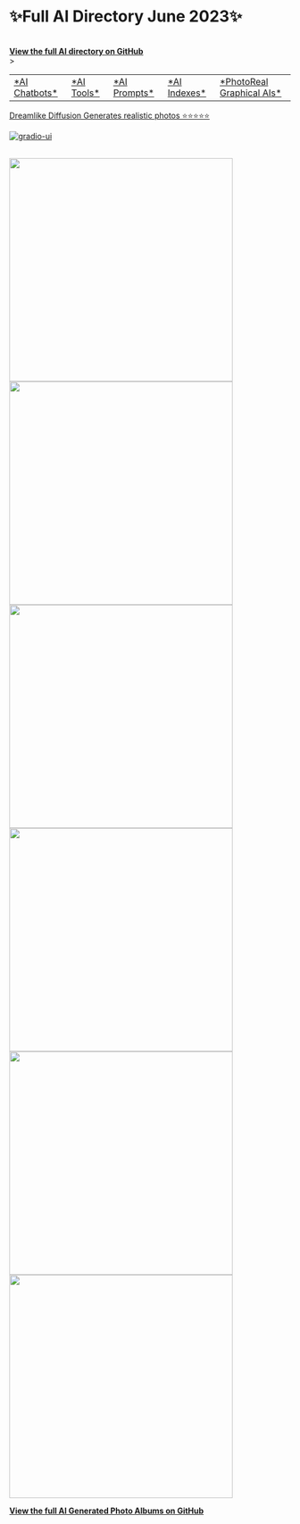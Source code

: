 <h1>✨Full AI Directory June 2023✨</h1>
<br/>
<strong><a href="https://github.com/6rz6/AI-Directory-2023/wiki"> View the full AI directory on GitHub</a></strong><br/>
<table>
  <tr>
  <td><a href="https://github.com/6rz6/AI-Directory-2023/blob/master/AI-Directory-2023.textile#ai-llm-chatbots">*AI Chatbots*</a></td>    
  <td><a href="https://github.com/6rz6/AI-Directory-2023/blob/master/AI-Directory-2023.textile#ai-tools-plugins-and-addons">*AI Tools*</a></td>
  <td><a href="https://github.com/6rz6/AI-Directory-2023/blob/master/AI-Directory-2023.textile#ai-prompts-engineering">*AI Prompts*</a></td>>            
  <td><a href="https://github.com/6rz6/AI-Directory-2023/blob/master/AI-Directory-2023.textile#new-ai-release-indexes">*AI Indexes*</a></td>
  <td><a href="https://github.com/6rz6/AI-Directory-2023/blob/master/AI-Directory-2023.textile#graphical-ais-visual-generators"> *PhotoReal Graphical AIs* </a></td>
  </tr>
  </table> 


[Dreamlike Diffusion Generates realistic photos  ⭐⭐⭐⭐⭐](huggingface.co/spaces/phenomenon1981/DreamlikeArt-PhotoReal-2.0)  
<p><a href="https://github.com/gradio-app/gradio/actions/workflows/ui.yml"><img src="https://github.com/gradio-app/gradio/actions/workflows/ui.yml/badge.svg" alt="gradio-ui" style="max-width: 80%;"></a></p><br/>
<img src="https://github.com/6rz6/AI-Directory-2023/assets/102882394/0895ebd1-f0f0-4d11-8077-a4b5e273f65c" style="width:400px; height:400px;">
<img src="https://github.com/6rz6/AI-Directory-2023/assets/102882394/818ebbfa-27b0-4c42-8f7d-97736c24523e" style="width:400px; height:400px;">
<img src="https://github.com/6rz6/AI-Directory-2023/assets/102882394/43864167-4672-4ea1-8a22-0c5e832f80bf" style="width:400px; height:400px;">
<img src="https://github.com/6rz6/AI-Directory-2023/assets/102882394/472c4334-0349-4e2d-8a42-78708cfab506" style="width:400px; height:400px;">
<img src="https://github.com/6rz6/AI-Directory-2023/assets/102882394/5a83a071-a4a3-44e7-800c-17c9e6388f8d" style="width:400px; height:400px;">
<img src="https://github.com/6rz6/AI-Directory-2023/assets/102882394/4e82e632-9a44-4436-a752-782d104210a8" style="width:400px; height:400px;">

**[View the full AI Generated Photo Albums on GitHub](https://github.com/6rz6/AI-Directory-2023/wiki/AI-Generated-Photos,-Realistic-photo-prompt-research)** 



